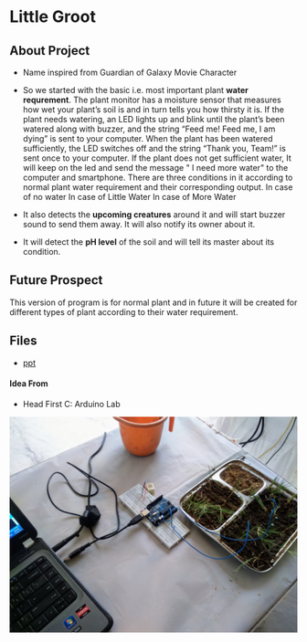 # Little Groot 
## About Project
* Name inspired from Guardian of Galaxy Movie Character
* So we started with the basic i.e. most important plant **water requrement**. 
The plant monitor has a moisture sensor that measures how wet your plant’s soil is and in turn tells you how thirsty it is. 
If the plant needs watering, an LED lights up and blink until the plant’s been watered along with buzzer, 
and the string “Feed me! Feed me, I am dying” is sent to your computer.
When the plant has been watered sufficiently, the LED switches off and the string “Thank you, Team!” is sent once to your computer. 
If the plant does not get sufficient water, It will keep on the led and send the message " I need more water" to the computer and smartphone.
There are three conditions in it according to normal plant water requirement and their corresponding output.
In case of no water
In case of Little Water
In case of More Water

* It also detects the **upcoming creatures** around it and will start buzzer sound to send them away. It will also notify its owner about it.
* It will detect the **pH level** of the soil and will tell its master about its condition.

## Future Prospect
This version of program is for normal plant and in future it will be created for different types of plant according to their water requirement.

## Files
* [ppt](https://github.com/vijaypurohit/Little-Groot/blob/master/Little%20Groot.pptx)

#### Idea From
* Head First C: Arduino Lab

![project image](project_.JPG)
